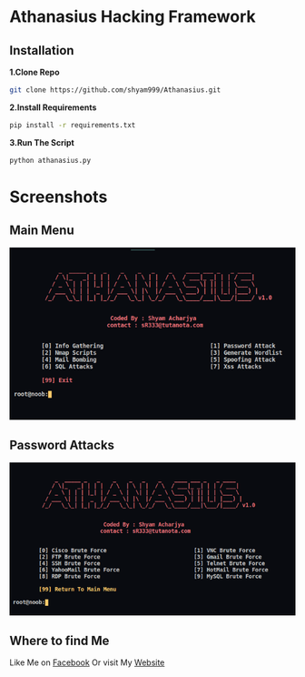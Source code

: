 # Athanasius Hacking Framework


## Installation


**1.Clone Repo**
```sh
git clone https://github.com/shyam999/Athanasius.git
```
**2.Install Requirements**
```sh
pip install -r requirements.txt
```
**3.Run The Script**
```sh
python athanasius.py
```
# Screenshots
## Main Menu
![](screenshot/term1.png)
## Password Attacks
![](screenshot/term3.png)

## Where to find Me
Like Me on [Facebook](https://www.facebook.com/shyam333445/)
Or visit My [Website](#)
